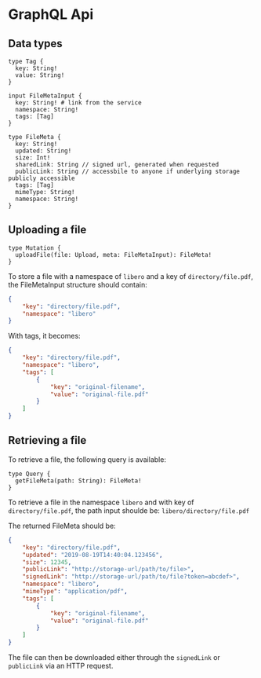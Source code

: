 # GraphQL Api

## Data types


```
type Tag {
  key: String!
  value: String!
}

input FileMetaInput {
  key: String! # link from the service
  namespace: String!
  tags: [Tag]
}

type FileMeta {
  key: String!
  updated: String!
  size: Int!
  sharedLink: String // signed url, generated when requested
  publicLink: String // accessbile to anyone if underlying storage publicly accessible
  tags: [Tag]
  mimeType: String!
  namespace: String!
}
```

## Uploading a file

```
type Mutation {
  uploadFile(file: Upload, meta: FileMetaInput): FileMeta!
}
```

To store a file with a namespace of ```libero``` and a key of ```directory/file.pdf```, the FileMetaInput structure
should contain:

```json
{
    "key": "directory/file.pdf",
    "namespace": "libero"
}
```

With tags, it becomes:

```json
{
    "key": "directory/file.pdf",
    "namespace": "libero",
    "tags": [
        {
            "key": "original-filename",
            "value": "original-file.pdf"
        }
    ]
}
```


## Retrieving a file

To retrieve a file, the following query is available:

```
type Query {
  getFileMeta(path: String): FileMeta!
}
```

To retrieve a file in the namespace ```libero``` and with key of ```directory/file.pdf```, the path input shoulde be:
``` libero/directory/file.pdf ```

The returned FileMeta should be:
```json
{
    "key": "directory/file.pdf",
    "updated": "2019-08-19T14:40:04.123456",
    "size": 12345,
    "publicLink": "http://storage-url/path/to/file>",
    "signedLink": "http://storage-url/path/to/file?token=abcdef>",
    "namespace": "libero",
    "mimeType": "application/pdf",
    "tags": [
        {
            "key": "original-filename",
            "value": "original-file.pdf"
        }
    ]
}
```

The file can then be downloaded either through the ```signedLink``` or ```publicLink``` via an HTTP request.


